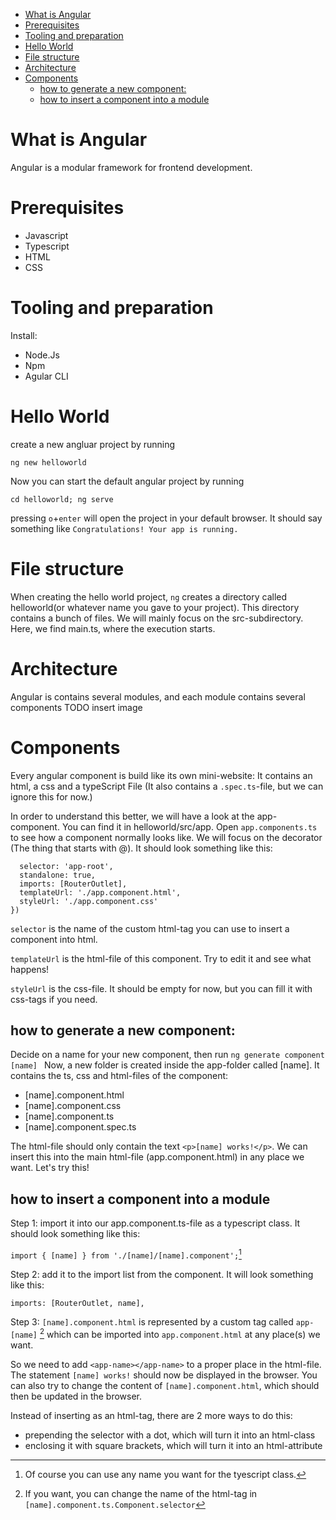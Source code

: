 - [What is Angular](#what-is-angular)
- [Prerequisites](#prerequisites)
- [Tooling and preparation](#tooling-and-preparation)
- [Hello World](#hello-world)
- [File structure](#file-structure)
- [Architecture](#architecture)
- [Components](#components)
  - [how to generate a new component:](#how-to-generate-a-new-component)
  - [how to insert a component into a module](#how-to-insert-a-component-into-a-module)

# What is Angular
Angular is a modular framework for frontend development. 
# Prerequisites
- Javascript
- Typescript
- HTML
- CSS
# Tooling and preparation
Install:
- Node.Js
- Npm
- Agular CLI
# Hello World
create a new angluar project by running
```
ng new helloworld
```
Now you can start the default angular project by running 
```
cd helloworld; ng serve
```
pressing `o`+`enter` will open the project in your default browser. It should say something like `Congratulations! Your app is running. `
# File structure
When creating the hello world project, `ng` creates a directory called helloworld(or whatever name you gave to your project). This directory contains a bunch of files. We will mainly focus on the src-subdirectory. Here, we find main.ts, where the execution starts. 

# Architecture
Angular is contains several modules, and each module contains several components TODO insert image

# Components
Every angular component is build like its own mini-website: It contains an html, a css and a typeScript File (It also contains a `.spec.ts`-file, but we can ignore this for now.)

In order to understand this better, we will have a look at the app-component. You can find it in helloworld/src/app. Open `app.components.ts` to see how a component normally looks like. We will focus on the decorator (The thing that starts with @). It should look something like this:
```@Component({
  selector: 'app-root',
  standalone: true,
  imports: [RouterOutlet],
  templateUrl: './app.component.html',
  styleUrl: './app.component.css'
})
```
`selector` is the name of the custom html-tag you can use to insert a component into html.

`templateUrl` is the html-file of this component. Try to edit it and see what happens!

`styleUrl` is the css-file. It should be empty for now, but you can fill it with css-tags if you need.

## how to generate a new component:
Decide on a name for your new component, then run 
```ng generate component [name] ```
Now, a new folder is created inside the app-folder called [name]. It contains the ts, css and html-files of the component:
- [name].component.html
- [name].component.css
- [name].component.ts
- [name].component.spec.ts

The html-file should only contain the text `<p>[name] works!</p>`. We can insert this into the main html-file (app.component.html) in any place we want. Let's try this!

## how to insert a component into a module
Step 1: import it into our app.component.ts-file as a typescript class. It should look something like this:

`import { [name] } from './[name]/[name].component';`[^1]


Step 2: add it to the import list from the component. It will look something like this:

`imports: [RouterOutlet, name],`

Step 3: `[name].component.html` is represented by a custom tag called `app-[name]` [^2] which can be imported into `app.component.html` at any place(s) we want.

So we need to add `<app-name></app-name>` to a proper place in the html-file.  The statement `[name] works!` should now be displayed in the browser. You can also try to change the content of `[name].component.html`, which should then be updated in the browser.

Instead of inserting as an html-tag, there are 2 more ways to do this:
- prepending the selector with a dot, which will turn it into an html-class
- enclosing it with square brackets, which will turn it into an html-attribute

[^1]: Of course you can use any name you want for the tyescript class.

[^2]: If you want, you can change the name of the html-tag in `[name].component.ts.Component.selector` 